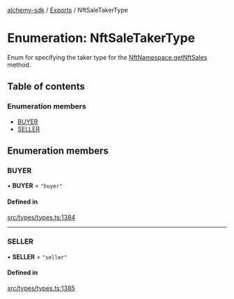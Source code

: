 [alchemy-sdk](../README.md) / [Exports](../modules.md) / NftSaleTakerType

# Enumeration: NftSaleTakerType

Enum for specifying the taker type for the [NftNamespace.getNftSales](../classes/NftNamespace.md#getnftsales)
method.

## Table of contents

### Enumeration members

- [BUYER](NftSaleTakerType.md#buyer)
- [SELLER](NftSaleTakerType.md#seller)

## Enumeration members

### BUYER

• **BUYER** = `"buyer"`

#### Defined in

[src/types/types.ts:1384](https://github.com/alchemyplatform/alchemy-sdk-js/blob/c7197b9/src/types/types.ts#L1384)

___

### SELLER

• **SELLER** = `"seller"`

#### Defined in

[src/types/types.ts:1385](https://github.com/alchemyplatform/alchemy-sdk-js/blob/c7197b9/src/types/types.ts#L1385)
